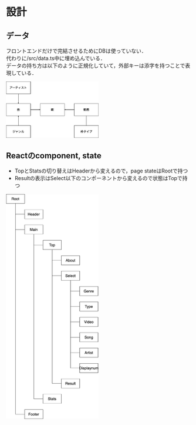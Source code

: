 # 設計

## データ
フロントエンドだけで完結させるためにDBは使っていない．  
代わりに/src/data.ts中に埋め込んでいる．  
データの持ち方は以下のように正規化していて，外部キーは添字を持つことで表現している．

<img src="./fig/ER.png" width="50%">

## Reactのcomponent, state

- TopとStatsの切り替えはHeaderから変えるので，page stateはRootで持つ
- Resultの表示はSelect以下のコンポーネントから変えるので状態はTopで持つ

<img src="./fig/component.png" width="50%">